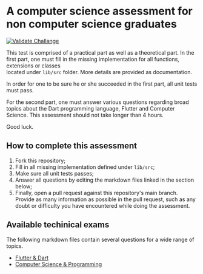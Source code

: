# A computer science assessment for non computer science graduates

[![Validate Challange](https://github.com/BrunoGiacoboPinto/challange/actions/workflows/dart.yml/badge.svg)](https://github.com/BrunoGiacoboPinto/challange/actions/workflows/dart.yml)

This test is comprised of a practical part as well as a theoretical part. In the first part,
one must fill in the missing implementation for all functions, extensions or classes  
located under `lib/src` folder. More details are provided as documentation.

In order for one to be sure he or she succeeded in the first part, all unit tests must pass.

For the second part, one must answer various questions regarding broad topics about the Dart programming language, Flutter and Computer Science. This assessment should not take longer than 4 hours.

Good luck.

## How to complete this assessment

1. Fork this repository;
2. Fill in all missing implementation defined under `lib/src`;
3. Make sure all unit tests passes;
4. Answer all questions by editing the markdown files linked in the section below;
5. Finally, open a pull request against this repository's main branch. Provide as many information as possible in the pull request, such as any doubt or difficulty you have encountered while doing the assessment.

## Available techinical exams

The following markdown files contain several questions for a wide range of topics.

* [Flutter & Dart](https://github.com/BrunoGiacoboPinto/challange/blob/main/exam/flutter.md)
* [Computer Science & Programming](https://github.com/BrunoGiacoboPinto/challange/blob/main/exam/general.md)
